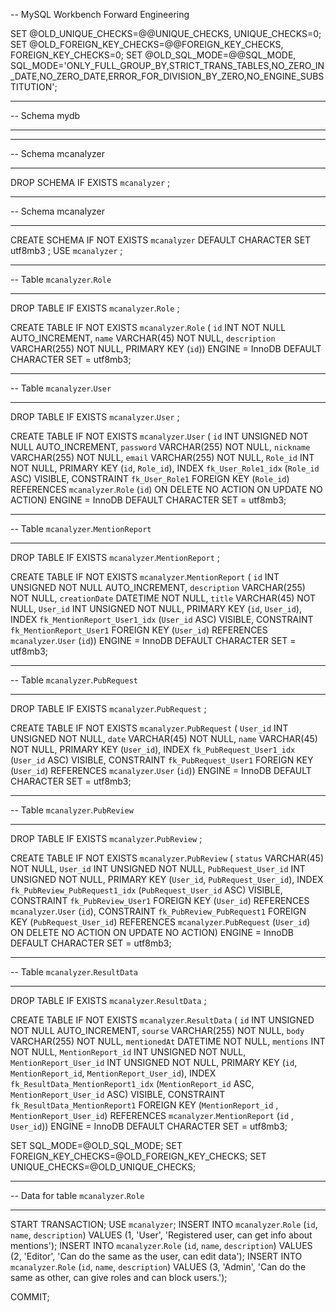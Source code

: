 -- MySQL Workbench Forward Engineering

SET @OLD_UNIQUE_CHECKS=@@UNIQUE_CHECKS, UNIQUE_CHECKS=0;
SET @OLD_FOREIGN_KEY_CHECKS=@@FOREIGN_KEY_CHECKS, FOREIGN_KEY_CHECKS=0;
SET @OLD_SQL_MODE=@@SQL_MODE, SQL_MODE='ONLY_FULL_GROUP_BY,STRICT_TRANS_TABLES,NO_ZERO_IN_DATE,NO_ZERO_DATE,ERROR_FOR_DIVISION_BY_ZERO,NO_ENGINE_SUBSTITUTION';

-- -----------------------------------------------------
-- Schema mydb
-- -----------------------------------------------------
-- -----------------------------------------------------
-- Schema mcanalyzer
-- -----------------------------------------------------
DROP SCHEMA IF EXISTS `mcanalyzer` ;

-- -----------------------------------------------------
-- Schema mcanalyzer
-- -----------------------------------------------------
CREATE SCHEMA IF NOT EXISTS `mcanalyzer` DEFAULT CHARACTER SET utf8mb3 ;
USE `mcanalyzer` ;

-- -----------------------------------------------------
-- Table `mcanalyzer`.`Role`
-- -----------------------------------------------------
DROP TABLE IF EXISTS `mcanalyzer`.`Role` ;

CREATE TABLE IF NOT EXISTS `mcanalyzer`.`Role` (
`id` INT NOT NULL AUTO_INCREMENT,
`name` VARCHAR(45) NOT NULL,
`description` VARCHAR(255) NOT NULL,
PRIMARY KEY (`id`))
ENGINE = InnoDB
DEFAULT CHARACTER SET = utf8mb3;


-- -----------------------------------------------------
-- Table `mcanalyzer`.`User`
-- -----------------------------------------------------
DROP TABLE IF EXISTS `mcanalyzer`.`User` ;

CREATE TABLE IF NOT EXISTS `mcanalyzer`.`User` (
`id` INT UNSIGNED NOT NULL AUTO_INCREMENT,
`password` VARCHAR(255) NOT NULL,
`nickname` VARCHAR(255) NOT NULL,
`email` VARCHAR(255) NOT NULL,
`Role_id` INT NOT NULL,
PRIMARY KEY (`id`, `Role_id`),
INDEX `fk_User_Role1_idx` (`Role_id` ASC) VISIBLE,
CONSTRAINT `fk_User_Role1`
FOREIGN KEY (`Role_id`)
REFERENCES `mcanalyzer`.`Role` (`id`)
ON DELETE NO ACTION
ON UPDATE NO ACTION)
ENGINE = InnoDB
DEFAULT CHARACTER SET = utf8mb3;


-- -----------------------------------------------------
-- Table `mcanalyzer`.`MentionReport`
-- -----------------------------------------------------
DROP TABLE IF EXISTS `mcanalyzer`.`MentionReport` ;

CREATE TABLE IF NOT EXISTS `mcanalyzer`.`MentionReport` (
`id` INT UNSIGNED NOT NULL AUTO_INCREMENT,
`description` VARCHAR(255) NOT NULL,
`creationDate` DATETIME NOT NULL,
`title` VARCHAR(45) NOT NULL,
`User_id` INT UNSIGNED NOT NULL,
PRIMARY KEY (`id`, `User_id`),
INDEX `fk_MentionReport_User1_idx` (`User_id` ASC) VISIBLE,
CONSTRAINT `fk_MentionReport_User1`
FOREIGN KEY (`User_id`)
REFERENCES `mcanalyzer`.`User` (`id`))
ENGINE = InnoDB
DEFAULT CHARACTER SET = utf8mb3;


-- -----------------------------------------------------
-- Table `mcanalyzer`.`PubRequest`
-- -----------------------------------------------------
DROP TABLE IF EXISTS `mcanalyzer`.`PubRequest` ;

CREATE TABLE IF NOT EXISTS `mcanalyzer`.`PubRequest` (
`User_id` INT UNSIGNED NOT NULL,
`date` VARCHAR(45) NOT NULL,
`name` VARCHAR(45) NOT NULL,
PRIMARY KEY (`User_id`),
INDEX `fk_PubRequest_User1_idx` (`User_id` ASC) VISIBLE,
CONSTRAINT `fk_PubRequest_User1`
FOREIGN KEY (`User_id`)
REFERENCES `mcanalyzer`.`User` (`id`))
ENGINE = InnoDB
DEFAULT CHARACTER SET = utf8mb3;


-- -----------------------------------------------------
-- Table `mcanalyzer`.`PubReview`
-- -----------------------------------------------------
DROP TABLE IF EXISTS `mcanalyzer`.`PubReview` ;

CREATE TABLE IF NOT EXISTS `mcanalyzer`.`PubReview` (
`status` VARCHAR(45) NOT NULL,
`User_id` INT UNSIGNED NOT NULL,
`PubRequest_User_id` INT UNSIGNED NOT NULL,
PRIMARY KEY (`User_id`, `PubRequest_User_id`),
INDEX `fk_PubReview_PubRequest1_idx` (`PubRequest_User_id` ASC) VISIBLE,
CONSTRAINT `fk_PubReview_User1`
FOREIGN KEY (`User_id`)
REFERENCES `mcanalyzer`.`User` (`id`),
CONSTRAINT `fk_PubReview_PubRequest1`
FOREIGN KEY (`PubRequest_User_id`)
REFERENCES `mcanalyzer`.`PubRequest` (`User_id`)
ON DELETE NO ACTION
ON UPDATE NO ACTION)
ENGINE = InnoDB
DEFAULT CHARACTER SET = utf8mb3;


-- -----------------------------------------------------
-- Table `mcanalyzer`.`ResultData`
-- -----------------------------------------------------
DROP TABLE IF EXISTS `mcanalyzer`.`ResultData` ;

CREATE TABLE IF NOT EXISTS `mcanalyzer`.`ResultData` (
`id` INT UNSIGNED NOT NULL AUTO_INCREMENT,
`sourse` VARCHAR(255) NOT NULL,
`body` VARCHAR(255) NOT NULL,
`mentionedAt` DATETIME NOT NULL,
`mentions` INT NOT NULL,
`MentionReport_id` INT UNSIGNED NOT NULL,
`MentionReport_User_id` INT UNSIGNED NOT NULL,
PRIMARY KEY (`id`, `MentionReport_id`, `MentionReport_User_id`),
INDEX `fk_ResultData_MentionReport1_idx` (`MentionReport_id` ASC, `MentionReport_User_id` ASC) VISIBLE,
CONSTRAINT `fk_ResultData_MentionReport1`
FOREIGN KEY (`MentionReport_id` , `MentionReport_User_id`)
REFERENCES `mcanalyzer`.`MentionReport` (`id` , `User_id`))
ENGINE = InnoDB
DEFAULT CHARACTER SET = utf8mb3;


SET SQL_MODE=@OLD_SQL_MODE;
SET FOREIGN_KEY_CHECKS=@OLD_FOREIGN_KEY_CHECKS;
SET UNIQUE_CHECKS=@OLD_UNIQUE_CHECKS;

-- -----------------------------------------------------
-- Data for table `mcanalyzer`.`Role`
-- -----------------------------------------------------
START TRANSACTION;
USE `mcanalyzer`;
INSERT INTO `mcanalyzer`.`Role` (`id`, `name`, `description`) VALUES (1, 'User', 'Registered user, can get info about mentions');
INSERT INTO `mcanalyzer`.`Role` (`id`, `name`, `description`) VALUES (2, 'Editor', 'Can do the same as the user, can edit data');
INSERT INTO `mcanalyzer`.`Role` (`id`, `name`, `description`) VALUES (3, 'Admin', 'Can do the same as other, can give roles and can block users.');

COMMIT;
